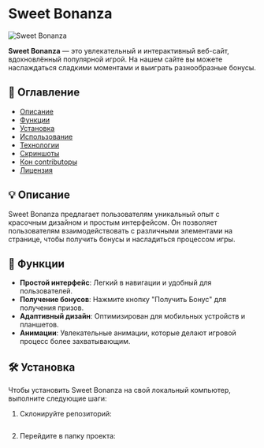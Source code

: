 # Sweet Bonanza

![Sweet Bonanza](https://your-image-url.com/image.png) <!-- Замените на URL вашего изображения -->

**Sweet Bonanza** — это увлекательный и интерактивный веб-сайт, вдохновлённый популярной игрой. На нашем сайте вы можете наслаждаться сладкими моментами и выиграть разнообразные бонусы.

## 📌 Оглавление

- [Описание](#описание)
- [Функции](#функции)
- [Установка](#установка)
- [Использование](#использование)
- [Технологии](#технологии)
- [Скриншоты](#скриншоты)
- [Кон contributоры](#конклюзия)
- [Лицензия](#лицензия)

## 💡 Описание

Sweet Bonanza предлагает пользователям уникальный опыт с красочным дизайном и простым интерфейсом. Он позволяет пользователям взаимодействовать с различными элементами на странице, чтобы получить бонусы и насладиться процессом игры.

## 🚀 Функции

- **Простой интерфейс**: Легкий в навигации и удобный для пользователей.
- **Получение бонусов**: Нажмите кнопку "Получить Бонус" для получения призов.
- **Адаптивный дизайн**: Оптимизирован для мобильных устройств и планшетов.
- **Анимации**: Увлекательные анимации, которые делают игровой процесс более захватывающим.

## 🛠 Установка

Чтобы установить Sweet Bonanza на свой локальный компьютер, выполните следующие шаги:

1. Склонируйте репозиторий:

   ```git clone https://github.com/Chornei-Olha/testove_sweet-bonanza.git

2. Перейдите в папку проекта:

```cd testove_sweet-bonanza
